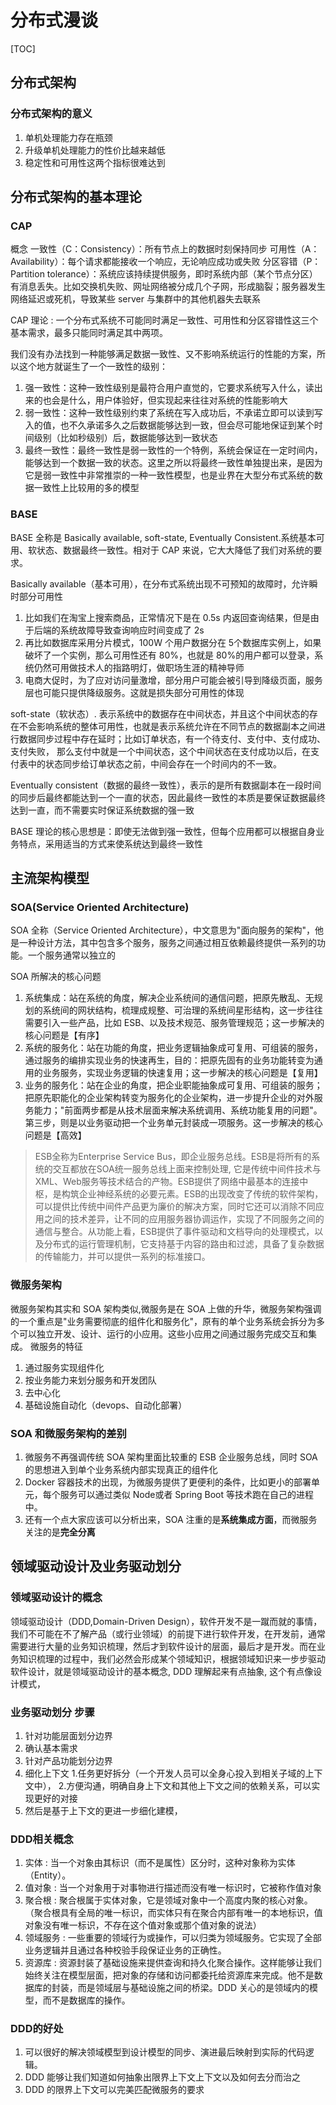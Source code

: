 # 分布式漫谈

[TOC]

## 分布式架构

### 分布式架构的意义

1. 单机处理能力存在瓶颈
2. 升级单机处理能力的性价比越来越低
3. 稳定性和可用性这两个指标很难达到

## 分布式架构的基本理论

### CAP

概念
   一致性（C：Consistency）：所有节点上的数据时刻保持同步
   可用性（A：Availability）：每个请求都能接收一个响应，无论响应成功或失败
   分区容错（P：Partition tolerance）：系统应该持续提供服务，即时系统内部（某个节点分区）有消息丢失。比如交换机失败、网址网络被分成几个子网，形成脑裂；服务器发生网络延迟或死机，导致某些 server 与集群中的其他机器失去联系

CAP 理论 : 一个分布式系统不可能同时满足一致性、可用性和分区容错性这三个基本需求，最多只能同时满足其中两项。

我们没有办法找到一种能够满足数据一致性、又不影响系统运行的性能的方案，所以这个地方就诞生了一个一致性的级别：

1. 强一致性：这种一致性级别是最符合用户直觉的，它要求系统写入什么，读出来的也会是什么，用户体验好，但实现起来往往对系统的性能影响大
2. 弱一致性：这种一致性级别约束了系统在写入成功后，不承诺立即可以读到写入的值，也不久承诺多久之后数据能够达到一致，但会尽可能地保证到某个时间级别（比如秒级别）后，数据能够达到一致状态
3. 最终一致性：最终一致性是弱一致性的一个特例，系统会保证在一定时间内，能够达到一个数据一致的状态。这里之所以将最终一致性单独提出来，是因为它是弱一致性中非常推崇的一种一致性模型，也是业界在大型分布式系统的数据一致性上比较用的多的模型

### BASE

BASE 全称是 Basically available, soft-state, Eventually Consistent.系统基本可用、软状态、数据最终一致性。相对于 CAP 来说，它大大降低了我们对系统的要求。

Basically available（基本可用），在分布式系统出现不可预知的故障时，允许瞬时部分可用性

   1. 比如我们在淘宝上搜索商品，正常情况下是在 0.5s 内返回查询结果，但是由于后端的系统故障导致查询响应时间变成了 2s
   2. 再比如数据库采用分片模式，100W 个用户数据分在 5个数据库实例上，如果破坏了一个实例，那么可用性还有 80%，也就是 80%的用户都可以登录，系统仍然可用做技术人的指路明灯，做职场生涯的精神导师
   3. 电商大促时，为了应对访问量激增，部分用户可能会被引导到降级页面，服务层也可能只提供降级服务。这就是损失部分可用性的体现

soft-state（软状态）. 表示系统中的数据存在中间状态，并且这个中间状态的存在不会影响系统的整体可用性，也就是表示系统允许在不同节点的数据副本之间进行数据同步过程中存在延时；比如订单状态，有一个待支付、支付中、支付成功、支付失败， 那么支付中就是一个中间状态，这个中间状态在支付成功以后，在支付表中的状态同步给订单状态之前，中间会存在一个时间内的不一致。

Eventually consistent（数据的最终一致性），表示的是所有数据副本在一段时间的同步后最终都能达到一个一直的状态，因此最终一致性的本质是要保证数据最终达到一直，而不需要实时保证系统数据的强一致

BASE 理论的核心思想是：即使无法做到强一致性，但每个应用都可以根据自身业务特点，采用适当的方式来使系统达到最终一致性

## 主流架构模型

### SOA(Service Oriented Architecture)

SOA 全称（Service Oriented Architecture），中文意思为"面向服务的架构"，他是一种设计方法，其中包含多个服务，服务之间通过相互依赖最终提供一系列的功能。一个服务通常以独立的

SOA 所解决的核心问题

   1. 系统集成：站在系统的角度，解决企业系统间的通信问题，把原先散乱、无规划的系统间的网状结构，梳理成规整、可治理的系统间星形结构，这一步往往需要引入一些产品，比如 ESB、以及技术规范、服务管理规范；这一步解决的核心问题是【有序】
   2. 系统的服务化：站在功能的角度，把业务逻辑抽象成可复用、可组装的服务，通过服务的编排实现业务的快速再生，目的：把原先固有的业务功能转变为通用的业务服务，实现业务逻辑的快速复用；这一步解决的核心问题是【复用】
   3. 业务的服务化：站在企业的角度，把企业职能抽象成可复用、可组装的服务；把原先职能化的企业架构转变为服务化的企业架构，进一步提升企业的对外服务能力；"前面两步都是从技术层面来解决系统调用、系统功能复用的问题"。第三步，则是以业务驱动把一个业务单元封装成一项服务。这一步解决的核心问题是【高效】

> ESB全称为Enterprise Service Bus，即企业服务总线。ESB是将所有的系统的交互都放在SOA统一服务总线上面来控制处理, 它是传统中间件技术与XML、Web服务等技术结合的产物。ESB提供了网络中最基本的连接中枢，是构筑企业神经系统的必要元素。ESB的出现改变了传统的软件架构，可以提供比传统中间件产品更为廉价的解决方案，同时它还可以消除不同应用之间的技术差异，让不同的应用服务器协调运作，实现了不同服务之间的通信与整合。从功能上看，ESB提供了事件驱动和文档导向的处理模式，以及分布式的运行管理机制，它支持基于内容的路由和过滤，具备了复杂数据的传输能力，并可以提供一系列的标准接口。

### 微服务架构

微服务架构其实和 SOA 架构类似,微服务是在 SOA 上做的升华，微服务架构强调的一个重点是"业务需要彻底的组件化和服务化"，原有的单个业务系统会拆分为多个可以独立开发、设计、运行的小应用。这些小应用之间通过服务完成交互和集成。
微服务的特征

   1. 通过服务实现组件化
   2. 按业务能力来划分服务和开发团队
   3. 去中心化
   4. 基础设施自动化（devops、自动化部署）

### SOA 和微服务架构的差别

1. 微服务不再强调传统 SOA 架构里面比较重的 ESB 企业服务总线，同时 SOA 的思想进入到单个业务系统内部实现真正的组件化
2. Docker 容器技术的出现，为微服务提供了更便利的条件，比如更小的部署单元，每个服务可以通过类似 Node或者 Spring Boot 等技术跑在自己的进程中。
3. 还有一个点大家应该可以分析出来，SOA 注重的是**系统集成方面**，而微服务关注的是**完全分离**

## 领域驱动设计及业务驱动划分

### 领域驱动设计的概念

   领域驱动设计（DDD,Domain-Driven Design），软件开发不是一蹴而就的事情，我们不可能在不了解产品（或行业领域）的前提下进行软件开发，在开发前，通常需要进行大量的业务知识梳理，然后才到软件设计的层面，最后才是开发。而在业务知识梳理的过程中，我们必然会形成某个领域知识，根据领域知识来一步步驱动软件设计，就是领域驱动设计的基本概念, DDD 理解起来有点抽象, 这个有点像设计模式，

### 业务驱动划分 步骤

   1. 针对功能层面划分边界
   2. 确认基本需求
   3. 针对产品功能划分边界
   4. 细化上下文
      1.任务更好拆分（一个开发人员可以全身心投入到相关子域的上下文中），
      2.方便沟通，明确自身上下文和其他上下文之间的依赖关系，可以实现更好的对接
   5. 然后是基于上下文的更进一步细化建模，

### DDD相关概念

   1. 实体 : 当一个对象由其标识（而不是属性）区分时，这种对象称为实体（Entity）。
   2. 值对象 : 当一个对象用于对事物进行描述而没有唯一标识时，它被称作值对象
   3. 聚合根 : 聚合根属于实体对象，它是领域对象中一个高度内聚的核心对象。（聚合根具有全局的唯一标识，而实体只有在聚合内部有唯一的本地标识，值对象没有唯一标识，不存在这个值对象或那个值对象的说法）
   4. 领域服务 : 一些重要的领域行为或操作，可以归类为领域服务。它实现了全部业务逻辑并且通过各种校验手段保证业务的正确性。
   5. 资源库 : 资源封装了基础设施来提供查询和持久化聚合操作。这样能够让我们始终关注在模型层面，把对象的存储和访问都委托给资源库来完成。他不是数据库的封装，而是领域层与基础设施之间的桥梁。DDD 关心的是领域内的模型，而不是数据库的操作。

### DDD的好处

1. 可以很好的解决领域模型到设计模型的同步、演进最后映射到实际的代码逻辑。
2. DDD 能够让我们知道如何抽象出限界上下文上下文以及如何去分而治之
3. DDD 的限界上下文可以完美匹配微服务的要求
